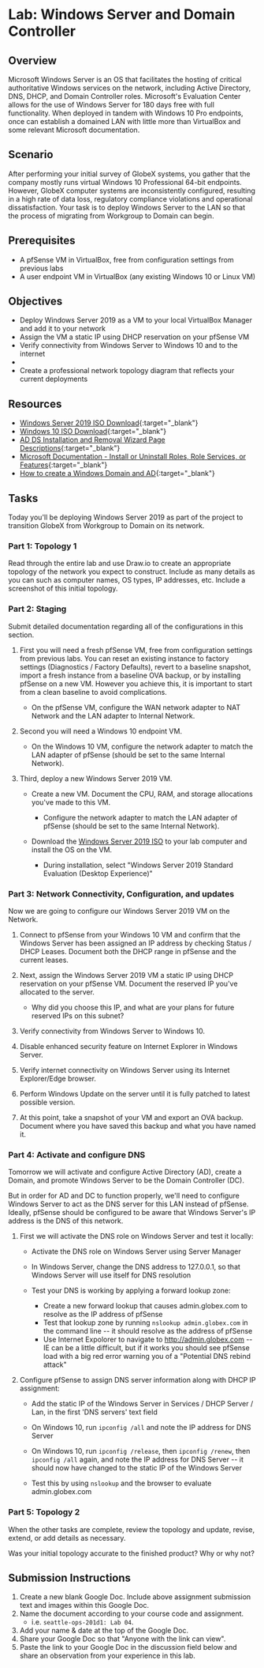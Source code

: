# Lab: Windows Server and Domain Controller

## Overview

Microsoft Windows Server is an OS that facilitates the hosting of critical authoritative Windows services on the network, including Active Directory, DNS, DHCP, and Domain Controller roles. Microsoft's Evaluation Center allows for the use of Windows Server for 180 days free with full functionality. When deployed in tandem with Windows 10 Pro endpoints, once can establish a domained LAN with little more than VirtualBox and some relevant Microsoft documentation.

## Scenario

After performing your initial survey of GlobeX systems, you gather that the company mostly runs virtual Windows 10 Professional 64-bit endpoints. However, GlobeX computer systems are inconsistently configured, resulting in a high rate of data loss, regulatory compliance violations and operational dissatisfaction. Your task is to deploy Windows Server to the LAN so that the process of migrating from Workgroup to Domain can begin.

## Prerequisites

- A pfSense VM in VirtualBox, free from configuration settings from previous labs
- A user endpoint VM in VirtualBox (any existing Windows 10 or Linux VM)

## Objectives

- Deploy Windows Server 2019 as a VM to your local VirtualBox Manager and add it to your network
- Assign the VM a static IP using DHCP reservation on your pfSense VM
- Verify connectivity from Windows Server to Windows 10 and to the internet
- 
- Create a professional network topology diagram that reflects your current deployments

## Resources

- [Windows Server 2019 ISO Download](https://www.microsoft.com/en-US/evalcenter/evaluate-windows-server-2019?filetype=ISO){:target="_blank"}
- [Windows 10 ISO Download](https://www.icloud.com/iclouddrive/01azgWsJOfzZaBbAj-G3sLWTg#Windows10){:target="_blank"}
- [AD DS Installation and Removal Wizard Page Descriptions](https://docs.microsoft.com/en-us/windows-server/identity/ad-ds/deploy/ad-ds-installation-and-removal-wizard-page-descriptions){:target="_blank"}
- [Microsoft Documentation - Install or Uninstall Roles, Role Services, or Features](https://docs.microsoft.com/en-us/windows-server/administration/server-manager/install-or-uninstall-roles-role-services-or-features){:target="_blank"}
- [How to create a Windows Domain and AD](https://www.informaticar.net/server-basics-06-how-to-create-windows-domain-active-directory/){:target="_blank"}

## Tasks

Today you'll be deploying Windows Server 2019 as part of the project to transition GlobeX from Workgroup to Domain on its network.

### Part 1: Topology 1

Read through the entire lab and use Draw.io to create an appropriate topology of the network you expect to construct. Include as many details as you can such as computer names, OS types, IP addresses, etc. Include a screenshot of this initial topology.

### Part 2: Staging

Submit detailed documentation regarding all of the configurations in this section.

1. First you will need a fresh pfSense VM, free from configuration settings from previous labs. You can reset an existing instance to factory settings (Diagnostics / Factory Defaults), revert to a baseline snapshot, import a fresh instance from a baseline OVA backup, or by installing pfSense on a new VM. However you achieve this, it is important to start from a clean baseline to avoid complications.

    - On the pfSense VM, configure the WAN network adapter to NAT Network and the LAN adapter to Internal Network.

2. Second you will need a Windows 10 endpoint VM.

    - On the Windows 10 VM, configure the network adapter to match the LAN adapter of pfSense (should be set to the same Internal Network).
    
3. Third, deploy a new Windows Server 2019 VM.

    - Create a new VM. Document the CPU, RAM, and storage allocations you've made to this VM.

        - Configure the network adapter to match the LAN adapter of pfSense (should be set to the same Internal Network).

    - Download the [Windows Server 2019 ISO](https://www.microsoft.com/en-US/evalcenter/evaluate-windows-server-2019?filetype=ISO) to your lab computer and install the OS on the VM.

        - During installation, select "Windows Server 2019 Standard Evaluation (Desktop Experience)"

### Part 3: Network Connectivity, Configuration, and updates

Now we are going to configure our Windows Server 2019 VM on the Network.

1. Connect to pfSense from your Windows 10 VM and confirm that the Windows Server has been assigned an IP address by checking Status / DHCP Leases. Document both the DHCP range in pfSense and the current leases.

2. Next, assign the Windows Server 2019 VM a static IP using DHCP reservation on your pfSense VM. Document the reserved IP you've allocated to the server.

    - Why did you choose this IP, and what are your plans for future reserved IPs on this subnet?

3. Verify connectivity from Windows Server to Windows 10.

4. Disable enhanced security feature on Internet Explorer in Windows Server.

5. Verify internet connectivity on Windows Server using its Internet Explorer/Edge browser.

6. Perform Windows Update on the server until it is fully patched to latest possible version.

7. At this point, take a snapshot of your VM and export an OVA backup. Document where you have saved this backup and what you have named it.

### Part 4: Activate and configure DNS

Tomorrow we will activate and configure Active Directory (AD), create a Domain, and promote Windows Server to be the Domain Controller (DC).

But in order for AD and DC to function properly, we'll need to configure Windows Server to act as the DNS server for this LAN instead of pfSense. Ideally, pfSense should be configured to be aware that Windows Server's IP address is the DNS of this network.

1. First we will activate the DNS role on Windows Server and test it locally:

    - Activate the DNS role on Windows Server using Server Manager

    - In Windows Server, change the DNS address to 127.0.0.1, so that Windows Server will use itself for DNS resolution

    - Test your DNS is working by applying a forward lookup zone:
        - Create a new forward lookup that causes admin.globex.com to resolve as the IP address of pfSense
        - Test that lookup zone by running `nslookup admin.globex.com` in the command line -- it should resolve as the address of pfSense
        - Use Internet Expolorer to navigate to http://admin.globex.com -- IE can be a little difficult, but if it works you should see pfSense load with a big red error warning you of a "Potential DNS rebind attack"
    
2. Configure pfSense to assign DNS server information along with DHCP IP assignment:

    - Add the static IP of the Windows Server in Services / DHCP Server / Lan, in the first 'DNS servers' text field
    
    - On Windows 10, run `ipconfig /all` and note the IP address for DNS Server
   
    - On Windows 10, run `ipconfig /release`, then `ipconfig /renew`, then `ipconfig /all` again, and note the IP address for DNS Server -- it should now have changed to the static IP of the Windows Server
    
    - Test this by using `nslookup` and the browser to evaluate admin.globex.com

### Part 5: Topology 2

When the other tasks are complete, review the topology and update, revise, extend, or add details as necessary.

Was your initial topology accurate to the finished product? Why or why not?

## Submission Instructions

1. Create a new blank Google Doc. Include above assignment submission text and images within this Google Doc.
1. Name the document according to your course code and assignment.
   - i.e. `seattle-ops-201d1: Lab 04`.
1. Add your name & date at the top of the Google Doc.
1. Share your Google Doc so that "Anyone with the link can view".
1. Paste the link to your Google Doc in the discussion field below and share an observation from your experience in this lab.
